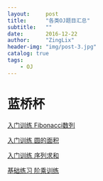```yaml
---
layout:     post
title:      "各类OJ题目汇总"
subtitle:   ""
date:       2016-12-22
author:     "ZingLix"
header-img: "img/post-3.jpg"
catalog: true
tags:
    - OJ
---
```


# 蓝桥杯
[入门训练 Fibonacci数列](/lanqiao/rumen-Fibonacci/) 

[入门训练 圆的面积](/lanqiao/rumen-YuanMianJi/)

[入门训练 序列求和](/lanqiao/rumen-XuLieQuHe/)

[基础练习 阶乘训练](/lanqiao/jichu-JieCheng/)


